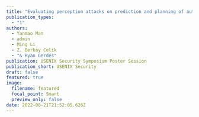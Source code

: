 ```yaml
---
title: "Evaluating perception attacks on prediction and planning of autonomous vehicles"
publication_types:
  - "1"
authors:
  - Yanmao Man
  - admin
  - Ming Li
  - Z. Berkay Celik
  - "& Ryan Gerdes"
publication: USENIX Security Symposium Poster Session
publication_short: USENIX Security
draft: false
featured: true
image:
  filename: featured
  focal_point: Smart
  preview_only: false
date: 2022-08-21T21:52:05.626Z
---
```

